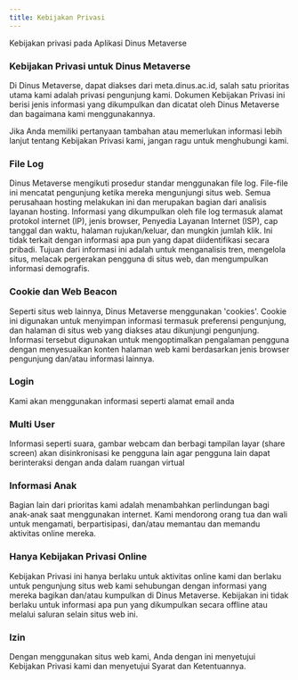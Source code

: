 ```yaml
---
title: Kebijakan Privasi
---
```


Kebijakan privasi pada Aplikasi Dinus Metaverse

### Kebijakan Privasi untuk Dinus Metaverse
Di Dinus Metaverse, dapat diakses dari meta.dinus.ac.id, salah satu prioritas utama kami adalah privasi pengunjung kami. Dokumen Kebijakan Privasi ini berisi jenis informasi yang dikumpulkan dan dicatat oleh Dinus Metaverse dan bagaimana kami menggunakannya.

Jika Anda memiliki pertanyaan tambahan atau memerlukan informasi lebih lanjut tentang Kebijakan Privasi kami, jangan ragu untuk menghubungi kami.

### File Log

Dinus Metaverse mengikuti prosedur standar menggunakan file log. File-file ini mencatat pengunjung ketika mereka mengunjungi situs web. Semua perusahaan hosting melakukan ini dan merupakan bagian dari analisis layanan hosting. Informasi yang dikumpulkan oleh file log termasuk alamat protokol internet (IP), jenis browser, Penyedia Layanan Internet (ISP), cap tanggal dan waktu, halaman rujukan/keluar, dan mungkin jumlah klik. Ini tidak terkait dengan informasi apa pun yang dapat diidentifikasi secara pribadi. Tujuan dari informasi ini adalah untuk menganalisis tren, mengelola situs, melacak pergerakan pengguna di situs web, dan mengumpulkan informasi demografis.

### Cookie dan Web Beacon

Seperti situs web lainnya, Dinus Metaverse menggunakan 'cookies'. Cookie ini digunakan untuk menyimpan informasi termasuk preferensi pengunjung, dan halaman di situs web yang diakses atau dikunjungi pengunjung. Informasi tersebut digunakan untuk mengoptimalkan pengalaman pengguna dengan menyesuaikan konten halaman web kami berdasarkan jenis browser pengunjung dan/atau informasi lainnya.

### Login
Kami akan menggunakan informasi seperti alamat email anda

### Multi User
Informasi seperti suara, gambar webcam dan berbagi tampilan layar (share screen) akan disinkronisasi ke pengguna lain agar pengguna lain dapat berinteraksi dengan anda dalam ruangan virtual

### Informasi Anak

Bagian lain dari prioritas kami adalah menambahkan perlindungan bagi anak-anak saat menggunakan internet. Kami mendorong orang tua dan wali untuk mengamati, berpartisipasi, dan/atau memantau dan memandu aktivitas online mereka.

### Hanya Kebijakan Privasi Online

Kebijakan Privasi ini hanya berlaku untuk aktivitas online kami dan berlaku untuk pengunjung situs web kami sehubungan dengan informasi yang mereka bagikan dan/atau kumpulkan di Dinus Metaverse. Kebijakan ini tidak berlaku untuk informasi apa pun yang dikumpulkan secara offline atau melalui saluran selain situs web ini.

### Izin

Dengan menggunakan situs web kami, Anda dengan ini menyetujui Kebijakan Privasi kami dan menyetujui Syarat dan Ketentuannya.